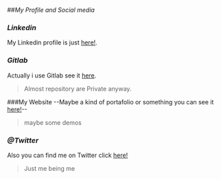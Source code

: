 ##*My Profile and Social media*

### *Linkedin*
My Linkedin profile is just [here!](https://cl.linkedin.com/in/pwenger).
### *Gitlab*
Actually i use Gitlab see it [here](https://gitlab.com/u/Souki).
>Almost repository are Private anyway.

###My Website
--Maybe a kind of portafolio or something you can see it [here!](http://www.wenger.cl)--
>maybe some demos

### *@Twitter*
Also you can find me on Twitter click [here!](https://www.twitter.com/souki_y)
>Just me being me

